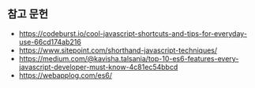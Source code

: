 ## 참고 문헌

- https://codeburst.io/cool-javascript-shortcuts-and-tips-for-everyday-use-66cd174ab216
- https://www.sitepoint.com/shorthand-javascript-techniques/
- https://medium.com/@kavisha.talsania/top-10-es6-features-every-javascript-developer-must-know-4c81ec54bbcd
- https://webapplog.com/es6/

